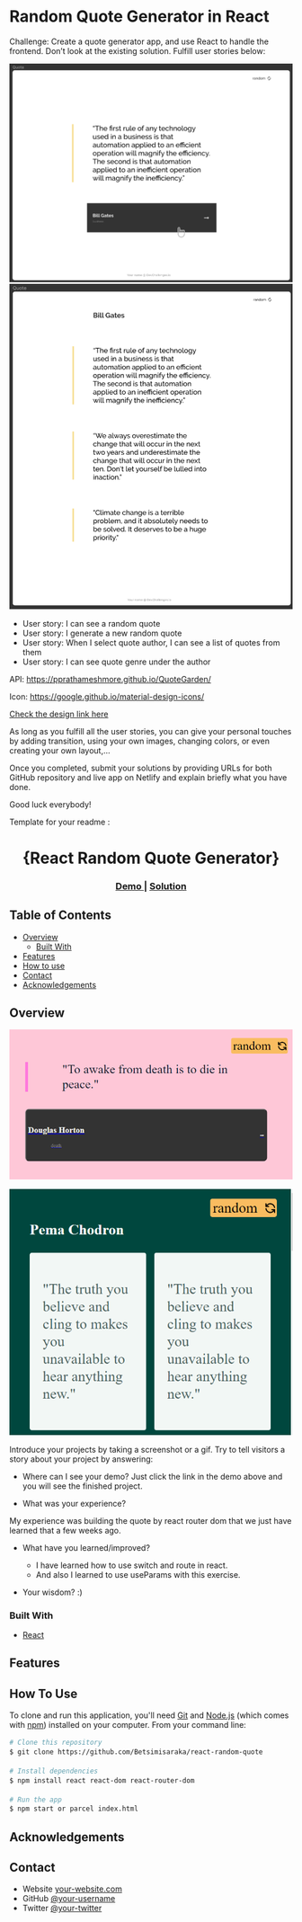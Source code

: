 # Random Quote Generator in React

Challenge: Create a quote generator app, and use React to handle the frontend. Don’t look at the existing solution. Fulfill user stories below:

![image](./assets/quote1.png)
![image](./assets/quote2.png)

-   User story: I can see a random quote
-   User story: I generate a new random quote
-   User story: When I select quote author, I can see a list of quotes from them
-   User story: I can see quote genre under the author

API: https://pprathameshmore.github.io/QuoteGarden/

Icon: https://google.github.io/material-design-icons/

[Check the design link here](https://www.figma.com/file/FFxqnf1cEDiHhvFpN6u4hV)

As long as you fulfill all the user stories, you can give your personal touches by adding transition, using your own images, changing colors, or even creating your own layout,...

Once you completed, submit your solutions by providing URLs for both GitHub repository and live app on Netlify and explain briefly what you have done.

Good luck everybody!

Template for your readme :

<!-- Please update value in the {}  -->

<h1 align="center">{React Random Quote Generator}</h1>

<div align="center">
  <h3>
    <a href="https://github.com/Betsimisaraka/react-random-quote-generator">
      Demo
    </a>
    <span> | </span>
    <a href=" https://react-random-quote-generator-router.netlify.app/">
      Solution
    </a>
  </h3>
</div>

<!-- TABLE OF CONTENTS -->

## Table of Contents

-   [Overview](#overview)
    -   [Built With](#built-with)
-   [Features](#features)
-   [How to use](#how-to-use)
-   [Contact](#contact)
-   [Acknowledgements](#acknowledgements)

<!-- OVERVIEW -->

## Overview

![screenshot](./assets/first-page.png)

![screenshot](./assets/second-page.png)


Introduce your projects by taking a screenshot or a gif. Try to tell visitors a story about your project by answering:

-   Where can I see your demo?
Just click the link in the demo above and you will see the finished project.

-   What was your experience?

My experience was building the quote by react router dom that we just have learned that a few weeks ago.

-   What have you learned/improved?
    -  I have learned how to use switch and route in react.
    -  And also I learned to use useParams with this exercise. 

-   Your wisdom? :)

### Built With

<!-- This section should list any major frameworks that you built your project using. Here are a few examples.-->

-   [React](https://reactjs.org/)

## Features

<!-- List the features of your application or follow the template. Don't share the figma file here :) -->

## How To Use

<!-- Example: -->

To clone and run this application, you'll need [Git](https://git-scm.com) and [Node.js](https://nodejs.org/en/download/) (which comes with [npm](http://npmjs.com)) installed on your computer. From your command line:

```bash
# Clone this repository
$ git clone https://github.com/Betsimisaraka/react-random-quote

# Install dependencies
$ npm install react react-dom react-router-dom

# Run the app
$ npm start or parcel index.html
```

## Acknowledgements

<!-- This section should list any articles or add-ons/plugins that helps you to complete the project. This is optional but it will help you in the future. For example: -->

## Contact

-   Website [your-website.com](https://{your-web-site-link})
-   GitHub [@your-username](https://{github.com/Betsimisaraka})
-   Twitter [@your-twitter](https://{twitter.com/your-username})
